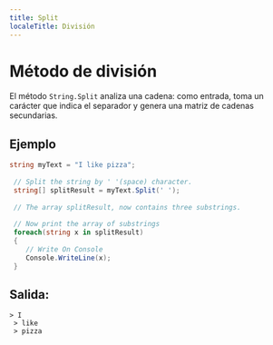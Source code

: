 ```yaml
---
title: Split
localeTitle: División
---
```

# Método de división

El método `String.Split` analiza una cadena: como entrada, toma un carácter que indica el separador y genera una matriz de cadenas secundarias.

## Ejemplo

```csharp
string myText = "I like pizza"; 
 
 // Split the string by ' '(space) character. 
 string[] splitResult = myText.Split(' '); 
 
 // The array splitResult, now contains three substrings. 
 
 // Now print the array of substrings 
 foreach(string x in splitResult) 
 { 
    // Write On Console 
    Console.WriteLine(x); 
 } 
```

## Salida:
```
> I 
 > like 
 > pizza 

```
